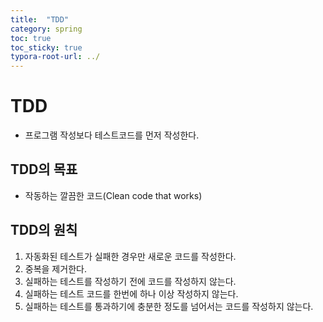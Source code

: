 ```yaml
---
title:  "TDD"
category: spring
toc: true
toc_sticky: true
typora-root-url: ../
---
```




# TDD

- 프로그램 작성보다 테스트코드를 먼저 작성한다.



## TDD의 목표

- 작동하는 깔끔한 코드(Clean code that works)



## TDD의 원칙

1. 자동화된 테스트가 실패한 경우만 새로운 코드를 작성한다.
2. 중복을 제거한다.
3. 실패하는 테스트를 작성하기 전에 코드를 작성하지 않는다.
4. 실패하는 테스트 코드를 한번에 하나 이상 작성하지 않는다.
5. 실패하는 테스트를 통과하기에 충분한 정도를 넘어서는 코드를 작성하지 않는다.



